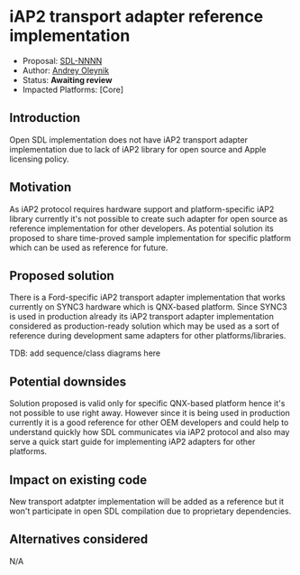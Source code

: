 # iAP2 transport adapter reference implementation

* Proposal: [SDL-NNNN](NNNN-iap2-transport-adapter.md)
* Author: [Andrey Oleynik](https://github.com/dev-gh)
* Status: **Awaiting review**
* Impacted Platforms: [Core]

## Introduction

Open SDL implementation does not have iAP2 transport adapter implementation due to lack of iAP2 library for open source and Apple licensing policy.


## Motivation

As iAP2 protocol requires hardware support and platform-specific iAP2 library currently it's not possible to create such adapter for open source as reference implementation for other developers. As potential solution its proposed to share time-proved sample implementation for specific platform which can be used as reference for future.

## Proposed solution

There is a Ford-specific iAP2 transport adapter implementation that works currently on SYNC3 hardware which is QNX-based platform. Since SYNC3 is used in production already its iAP2 transport adapter implementation considered as production-ready solution which may be used as a sort of reference during development same adapters for other platforms/libraries.

TDB: add sequence/class diagrams here


## Potential downsides

Solution proposed is valid only for specific QNX-based platform hence it's not possible to use right away. However since it is being used in production currently it is a good reference for other OEM developers and could help to understand quickly how SDL communicates via iAP2 protocol and also may serve a quick start guide for implementing iAP2 adapters for other platforms.

## Impact on existing code

New transport adatpter implementation will be added as a reference but it won't participate in open SDL compilation due to proprietary dependencies.

## Alternatives considered

N/A

